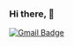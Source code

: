 ### Hi there,  👋
<!--[![Sooho's GitHub stats](https://github-readme-stats.vercel.app/api?username=sooho-kim)](https://github.com/anuraghazra/github-readme-stats)

<div align=left>

[![Hits](https://hits.seeyoufarm.com/api/count/incr/badge.svg?url=https%3A%2F%2Fgithub.com%2Fsooho-kim&count_bg=%2379C83D&title_bg=%23555555&icon=&icon_color=%23E7E7E7&title=hits&edge_flat=false)](https://hits.seeyoufarm.com)

</div>
-->

<div align=left>
  
[![Gmail Badge](https://img.shields.io/badge/Gmail-d14836?style=flat-square&logo=Gmail&logoColor=white&link=mailto:sooho.kim.dev@gmail.com)](mailto:sooho.kim.dev@gmail.com)
  
</div>
<!--
**Sooho-Kim/Sooho-Kim** is a ✨ _special_ ✨ repository because its `README.md` (this file) appears on your GitHub profile.

Here are some ideas to get you started:

- 🔭 I’m currently working on ...
- 🌱 I’m currently learning ...
- 👯 I’m looking to collaborate on ...
- 🤔 I’m looking for help with ...
- 💬 Ask me about ...
- 📫 How to reach me: ...
- 😄 Pronouns: ...
- ⚡ Fun fact: ...
-->
